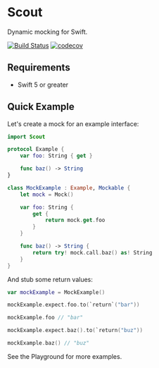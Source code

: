 # Scout
Dynamic mocking for Swift.

[![Build Status](https://travis-ci.com/bgerstle/Scout.svg?branch=master)](https://travis-ci.com/bgerstle/Scout) [![codecov](https://codecov.io/gh/bgerstle/Scout/branch/master/graph/badge.svg)](https://codecov.io/gh/bgerstle/Scout)

## Requirements
- Swift 5 or greater

## Quick Example
Let's create a mock for an example interface:

```swift
import Scout

protocol Example {
    var foo: String { get }

    func baz() -> String
}

class MockExample : Example, Mockable {
    let mock = Mock()

    var foo: String {
        get {
            return mock.get.foo
        }
    }

    func baz() -> String {
        return try! mock.call.baz() as! String
    }
}
```

And stub some return values:

```swift
var mockExample = MockExample()

mockExample.expect.foo.to(`return`("bar"))

mockExample.foo // "bar"

mockExample.expect.baz().to(`return("buz"))

mockExample.baz() // "buz"
```

See the Playground for more examples.
